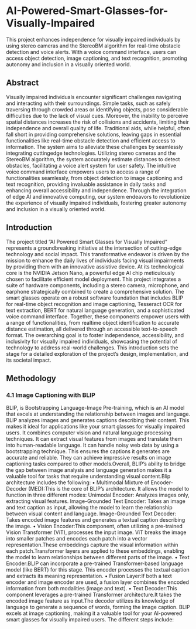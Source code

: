 # AI-Powered-Smart-Glasses-for-Visually-Impaired
This project enhances independence for visually impaired individuals by using stereo cameras and the StereoBM algorithm for real-time obstacle detection and voice alerts. With a voice command interface, users can access object detection, image captioning, and text recognition, promoting autonomy and inclusion in a visually oriented world.
## Abstract
Visually impaired individuals encounter significant challenges navigating and interacting with their surroundings. Simple tasks, such as safely traversing through crowded
areas or identifying objects, pose considerable difficulties due to the lack of visual cues.
Moreover, the inability to perceive spatial distances increases the risk of collisions
and accidents, limiting their independence and overall quality of life. Traditional
aids, while helpful, often fall short in providing comprehensive solutions, leaving
gaps in essential functionalities like real-time obstacle detection and efficient access
to information.
The system aims to alleviate these challenges by seamlessly integrating cuttingedge technologies. Utilizing stereo cameras and the StereoBM algorithm, the system
accurately estimate distances to detect obstacles, facilitating a voice alert system
for user safety. The intuitive voice command interface empowers users to access
a range of functionalities seamlessly, from object detection to image captioning and
text recognition, providing invaluable assistance in daily tasks and enhancing overall
accessibility and independence. Through the integration of edge AI and innovative
computing, our system endeavors to revolutionize the experience of visually impaired
individuals, fostering greater autonomy and inclusion in a visually oriented world.
## Introduction
The project titled ”AI Powered Smart Glasses for Visually Impaired” represents a
groundbreaking initiative at the intersection of cutting-edge technology and social
impact. This transformative endeavor is driven by the mission to enhance the daily
lives of individuals facing visual impairments by providing them with an innovative
assistive device. At its technological core is the NVIDIA Jetson Nano, a powerful
edge AI chip meticulously chosen to facilitate efficient model deployment. This project
integrates a suite of hardware components, including a stereo camera, microphone, and
earphone strategically combined to create a comprehensive solution.
The smart glasses operate on a robust software foundation that includes BLIP for
real-time object recognition and image captioning, Tesseract OCR for text extraction,
BERT for natural language generation, and a sophisticated voice command interface.
Together, these components empower users with a range of functionalities, from realtime object identification to accurate distance estimation, all delivered through an
accessible text-to-speech format. The overarching goal is to foster independence, accessibility, and inclusivity for visually impaired individuals, showcasing the potential
of technology to address real-world challenges. This introduction sets the stage for a
detailed exploration of the project’s design, implementation, and its societal impact.
## Methodology
### 4.1 Image Captioning with BLIP
BLIP, is Bootstrapping Language-Image Pre-training, which is an AI model that excels
at understanding the relationship between images and language. BLIP analyzes images
and generates captions describing their content. This makes it ideal for applications
like your smart glasses for visually impaired users. It combines computer vision and
natural language processing techniques. It can extract visual features from images
and translate them into human-readable language. It can handle noisy web data by
using a bootstrapping technique. This ensures the captions it generates are accurate
and reliable. They can achieve impressive results on image captioning tasks compared
to other models.Overall, BLIP’s ability to bridge the gap between image analysis and
language generation makes it a valuable tool for tasks that require understanding visual
content.Blip architecture includes the following:
• Multimodal Mixture of Encoder-Decoder (MED):This is the core of BLIP’s
architecture. It allows the model to function in three different modes:
Unimodal Encoder: Analyzes images only, extracting visual features.
Image-Grounded Text Encoder: Takes an image and text caption as input, allowing the model to learn the relationship between visual content and language.
Image-Grounded Text Decoder: Takes encoded image features and generates a
textual caption describing the image.
• Vision Encoder:This component, often utilizing a pre-trained Vision Transformer (ViT), processes the input image. ViT breaks the image into smaller
patches and encodes each patch into a vector representation.These embeddings
capture the visual information within each patch.Transformer layers are applied
to these embeddings, enabling the model to learn relationships between different
parts of the image.
• Text Encoder:BLIP can incorporate a pre-trained Transformer-based language
model (like BERT) for this stage. This encoder processes the textual caption and
extracts its meaning representation.
• Fusion Layer:If both a text encoder and image encoder are used, a fusion layer
combines the encoded information from both modalities (image and text).
• Text Decoder:This component leverages a pre-trained Transformer architecture.It takes the encoded image feature as input.The decoder utilizes its knowledge of language to generate a sequence of words, forming the image caption.
BLIP excels at image captioning, making it a valuable tool for your AI-powered
smart glasses for visually impaired users. The different steps include:

